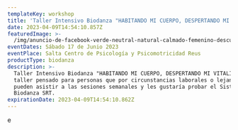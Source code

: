 ```yaml
---
templateKey: workshop
title: 'Taller Intensivo Biodanza "HABITANDO MI CUERPO, DESPERTANDO MI VITALIDAD"'
date: 2023-04-09T14:54:10.857Z
featuredImage: >-
  /img/anuncio-de-facebook-verde-neutral-natural-calmado-femenino-descuento-1-.png
eventDates: Sábado 17 de Junio 2023
eventPlace: Salta Centro de Psicología y Psicomotricidad Reus
productType: biodanza
description: >-
  Taller Intensivo Biodanza "HABITANDO MI CUERPO, DESPERTANDO MI VITALIDAD" . Un
  taller pensado para personas que por circunstancias laborales o lejanía no
  pueden asistir a las sesiones semanales y les gustaría probar el Sistema
  Biodanza SRT.
expirationDate: 2023-04-09T14:54:10.862Z
---
```

e
